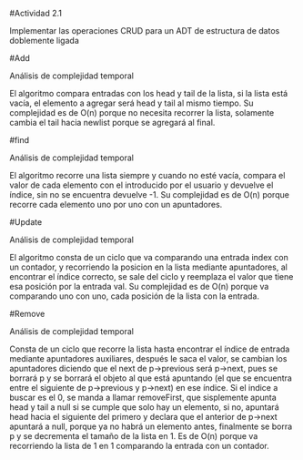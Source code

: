 #Actividad 2.1

Implementar las operaciones CRUD para un ADT de estructura de datos doblemente ligada

#Add

Análisis de complejidad temporal

El algoritmo compara entradas con los head y tail de la lista, si la lista está vacía, el elemento a agregar será head y tail al mismo tiempo. Su complejidad es de O(n) porque no necesita recorrer la lista, solamente cambia el tail hacia newlist porque se agregará al final.

#find

Análisis de complejidad temporal

El algoritmo recorre una lista siempre y cuando no esté vacía, compara el valor de cada elemento con el introducido por el usuario y devuelve el índice, sin no se encuentra devuelve -1. Su complejidad es de O(n) porque recorre cada elemento uno por uno con un apuntadores.

#Update

Análisis de complejidad temporal

El algoritmo consta de un ciclo que va comparando una entrada index con un contador, y recorriendo la posicion en la lista mediante apuntadores, al encontrar el índice correcto, se sale del ciclo y reemplaza el valor que tiene esa posición por la entrada val. Su complejidad es de O(n) porque va comparando uno con uno, cada posición de la lista con la entrada.

#Remove

Análisis de complejidad temporal

Consta de un ciclo que recorre la lista hasta encontrar el índice de entrada mediante apuntadores auxiliares, después le saca el valor, se cambian los apuntadores diciendo que el next de p->previous será p->next, pues se borrará p y se borrará el objeto al que está apuntando (el que se encuentra entre el siguiente de p->previous y p->next) en ese índice. Si el indice a buscar es el 0, se manda a llamar removeFirst, que sisplemente apunta head y tail a null si se cumple que solo hay un elemento, si no, apuntará head hacia el siguiente del primero y declara que el anterior de p->next apuntará a null, porque ya no habrá un elemento antes, finalmente se borra p y se decrementa el tamaño de la lista en 1. Es de O(n) porque va recorriendo la lista de 1 en 1 comparando la entrada con un contador.
